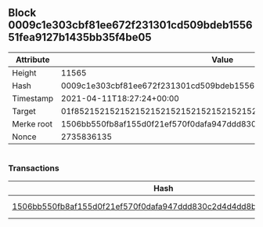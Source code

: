 ## Block 0009c1e303cbf81ee672f231301cd509bdeb155651fea9127b1435bb35f4be05

Attribute | Value
--- | ---
Height | 11565
Hash | 0009c1e303cbf81ee672f231301cd509bdeb155651fea9127b1435bb35f4be05
Timestamp | 2021-04-11T18:27:24+00:00
Target | 01f8521521521521521521521521521521521521521521521521521521521521
Merke root | 1506bb550fb8af155d0f21ef570f0dafa947ddd830c2d4d4dd8b6e25296ac42b
Nonce | 2735836135

```

```

### Transactions

Hash | Amount
--- | ---
[1506bb550fb8af155d0f21ef570f0dafa947ddd830c2d4d4dd8b6e25296ac42b](1506bb550fb8af155d0f21ef570f0dafa947ddd830c2d4d4dd8b6e25296ac42b.md) | 10.00000000 SKEPTI 

